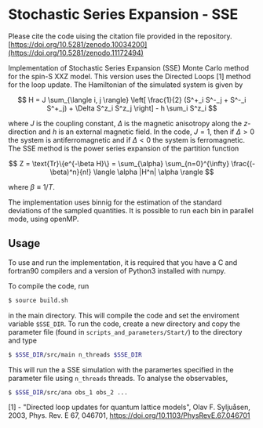 # Stochastic Series Expansion - SSE

Please cite the code uising the citation file provided in the repository. [https://doi.org/10.5281/zenodo.10034200](https://doi.org/10.5281/zenodo.11172494)

Implementation of Stochastic Series Expansion (SSE) Monte Carlo method for the spin-S XXZ model. This version uses the Directed Loops [1] method for the loop update.
The Hamiltonian of the simulated system is given by

$$ H = J \sum_{\langle i, j \rangle} \left[ \frac{1}{2} (S^+_i S^-_j + S^-_i S^+_j) + \Delta S^z_i S^z_j \right] - h \sum_i S^z_i $$

where $J$ is the coupling constant, $\Delta$ is the magnetic anisotropy along the $z$-direction and $h$ is an external magnetic field. In the code, $J = 1$, then if $\Delta > 0$ the system is antiferromagnetic and if $\Delta < 0$ the system is ferromagnetic. 
The SSE method is the power series expansion of the partition function 

$$ Z = \text{Tr}\{e^{-\beta H}\} = \sum_{\alpha} \sum_{n=0}^{\infty} \frac{(-\beta)^n}{n!} \langle \alpha |H^n| \alpha \rangle $$

where $\beta \equiv 1 / T$.

The implementation uses binnig for the estimation of the standard deviations of the sampled quantities. It is possible to run each bin in parallel mode, using openMP.

## Usage

To use and run the implementation, it is required that you have a C and fortran90 compilers and a version of Python3 installed with numpy.

To compile the code, run 
```bash
$ source build.sh
```
in the main directory. This will compile the code and set the enviroment variable `$SSE_DIR`. To run the code, create a new directory and copy the parameter file (found in `scripts_and_parameters/Start/`) to the directory and type
```bash
$ $SSE_DIR/src/main n_threads $SSE_DIR
```
This will run the a SSE simulation with the paramertes specified in the parameter file using `n_threads` threads. To analyse the observables, 
```bash
$ $SSE_DIR/src/ana obs_1 obs_2 ...
```

[1] - "Directed loop updates for quantum lattice models", Olav F. Syljuåsen, 2003, Phys. Rev. E 67, 046701, https://doi.org/10.1103/PhysRevE.67.046701



